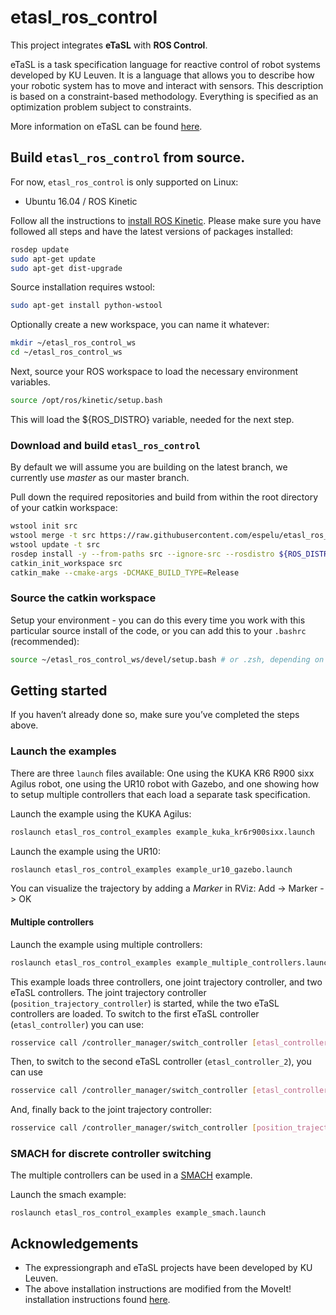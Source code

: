 # etasl_ros_control

This project integrates **eTaSL** with **ROS Control**.

eTaSL is a task specification language for reactive control of robot systems developed by KU Leuven. It is a language that allows you to describe how your robotic system has to move and interact with sensors. This description is based on a constraint-based methodology. Everything is specified as an optimization problem subject to constraints.

More information on eTaSL can be found [here](https://rob-expressiongraphs.pages.mech.kuleuven.be/expressiongraph_doc/intro.html).


## Build `etasl_ros_control` from source.

For now, `etasl_ros_control` is only supported on Linux:
- Ubuntu 16.04 / ROS Kinetic

Follow all the instructions to [install ROS Kinetic](http://wiki.ros.org/kinetic/Installation/Ubuntu). Please make sure you have followed all steps and have the latest versions of packages installed:
```bash 
rosdep update
sudo apt-get update
sudo apt-get dist-upgrade
```
Source installation requires wstool:
```bash 
sudo apt-get install python-wstool
```
Optionally create a new workspace, you can name it whatever:
```bash
mkdir ~/etasl_ros_control_ws
cd ~/etasl_ros_control_ws
```
Next, source your ROS workspace to load the necessary environment variables.
```bash
source /opt/ros/kinetic/setup.bash
```
This will load the ${ROS_DISTRO} variable, needed for the next step.

### Download and build `etasl_ros_control`
By default we will assume you are building on the latest branch, we currently use *master* as our master branch. 

Pull down the required repositories and build from within the root directory of your catkin workspace:
```bash
wstool init src
wstool merge -t src https://raw.githubusercontent.com/espelu/etasl_ros_control/master/etasl_ros_control.rosinstall
wstool update -t src
rosdep install -y --from-paths src --ignore-src --rosdistro ${ROS_DISTRO}
catkin_init_workspace src
catkin_make --cmake-args -DCMAKE_BUILD_TYPE=Release
```

### Source the catkin workspace
Setup your environment - you can do this every time you work with this particular source install of the code, or you can add this to your `.bashrc` (recommended):
```bash
source ~/etasl_ros_control_ws/devel/setup.bash # or .zsh, depending on your shell
```

## Getting started

If you haven’t already done so, make sure you’ve completed the steps above.

### Launch the examples

There are three `launch` files available: One using the KUKA KR6 R900 sixx Agilus robot, one using the UR10 robot with Gazebo, and one showing how to setup multiple controllers that each load a separate task specification.

Launch the example using the KUKA Agilus:
```bash
roslaunch etasl_ros_control_examples example_kuka_kr6r900sixx.launch
```

Launch the example using the UR10:
```bash
roslaunch etasl_ros_control_examples example_ur10_gazebo.launch
```

You can visualize the trajectory by adding a *Marker* in RViz: Add -> Marker -> OK

#### Multiple controllers

Launch the example using multiple controllers:
```bash 
roslaunch etasl_ros_control_examples example_multiple_controllers.launch
```
This example loads three controllers, one joint trajectory controller, and two eTaSL controllers. The joint trajectory controller (`position_trajectory_controller`) is started, while the two eTaSL controllers are loaded. To switch to the first eTaSL controller (`etasl_controller`) you can use:
```bash
rosservice call /controller_manager/switch_controller [etasl_controller] [position_trajectory_controller] 2
```
Then, to switch to the second eTaSL controller (`etasl_controller_2`), you can use 
```bash
rosservice call /controller_manager/switch_controller [etasl_controller_2] [etasl_controller] 2
```
And, finally back to the joint trajectory controller:
```bash
rosservice call /controller_manager/switch_controller [position_trajectory_controller] [etasl_controller_2] 2
```

### SMACH for discrete controller switching
The multiple controllers can be used in a [SMACH](https://wiki.ros.org/smach) example. 

Launch the smach example:
```
roslaunch etasl_ros_control_examples example_smach.launch
```

## Acknowledgements

- The expressiongraph and eTaSL projects have been developed by KU Leuven.
- The above installation instructions are modified from the MoveIt! installation instructions found [here](https://moveit.ros.org/install/source/).
